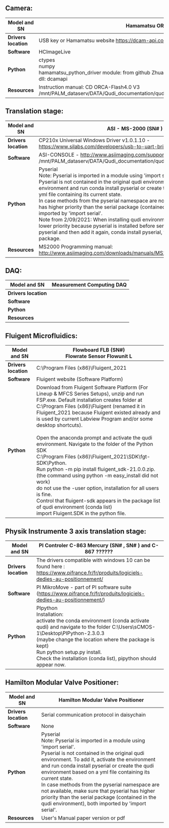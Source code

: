 ## Camera: 

| **Model and SN**     | Hamamatsu ORCA-Flash4.0 (SN# )                               |
| -------------------- | ------------------------------------------------------------ |
| **Drivers location** | USB key or Hamamatsu website https://dcam-api.com/           |
| **Software**         | HCImageLive                                                  |
| **Python**           | ctypes<br />numpy<br />hamamatsu_python_driver module: from github ZhuangLab and modified to be used as python wrapper for dll<br />dll: dcamapi |
| **Resources**        | Instruction manual: CD ORCA-Flash4.0 V3<br />/mnt/PALM_dataserv/DATA/Qudi_documentation/qudi_cbs_hardware/Hardware_Manuals/Hamamatsu_Camera |



## Translation stage:

| **Model and SN**     | ASI - MS-2000 (SN# ) 2 axes                                  |
| -------------------- | ------------------------------------------------------------ |
| **Drivers location** | CP210x Universal Windows Driver v1.0.1.10 - https://www.silabs.com/developers/usb-to-uart-bridge-vcp-drivers |
| **Software**         | ASI-CONSOLE - http://www.asiimaging.com/support/downloads/asi-console/ ou /mnt/PALM_dataserv/DATA/Qudi_documentation/qudi_cbs_hardware/PALM/ASI_Console |
| **Python**           | Pyserial<br />Note: Pyserial is imported in a module using 'import serial'.<br />Pyserial is not contained in the original qudi environment. To add it, activate the environment and run conda install pyserial or create the qudi environment based on a yml file containing its current state. <br />In case methods from the pyserial namespace are not available, make sure that pyserial has higher priority than the serial package (contained in the qudi environment), both imported by 'import serial'.<br />Note from 2/09/2021: When installing qudi environment from updated file, pyserial has lower priority because pyserial is installed before serial package. Use conda remove pyserial and then add it again, conda install pyserial, then it takes priority over serial package. |
| **Resources**        | MS2000 Programming manual: http://www.asiimaging.com/downloads/manuals/MS2000%20Programming.pdf |



## DAQ: 

| **Model and SN**     | Measurement Computing DAQ |
| -------------------- | ------------------------- |
| **Drivers location** |                           |
| **Software**         |                           |
| **Python**           |                           |
| **Resources**        |                           |



## Fluigent Microfluidics:

| **Model and SN**     | Flowboard FLB (SN#)<br />Flowrate Sensor Flowunit L          |
| -------------------- | ------------------------------------------------------------ |
| **Drivers location** | C:\Program Files (x86)\Fluigent_2021                         |
| **Software**         | Fluigent website (Software Platform)                         |
| **Python**           | Download from Fluigent Software Platform (For Lineup & MFCS Series Setups), unzip and run FSP.exe. Default installation creates folder at C:\Program Files (x86)\Fluigent (renamed it in Fluigent_2021 because Fluigent existed already and is used by current Labview Program and/or some desktop shortcuts).<br /><br />Open the anaconda prompt and activate the qudi environment. Navigate to the folder of the Python SDK <br />C:\Program Files (x86)\Fluigent_2021\SDK\fgt-SDK\Python. <br />Run python -m pip install fluigent_sdk-21.0.0.zip. <br />(the command using python -m easy_install did not work)<br />do not use the -user option, installation for all users is fine. <br />Control that fluigent-sdk appears in the package list of qudi environment (conda list)<br />import Fluigent.SDK in the python file. |



## Physik Instrumente 3 axis translation stage:

| **Model and SN**     | PI Controler C-863 Mercury (SN# , SN# ) and C-867 ??????     |
| -------------------- | ------------------------------------------------------------ |
| **Drivers location** | The drivers compatible with windows 10 can be found here : https://www.pifrance.fr/fr/produits/logiciels-dedies-au-positionnement/ |
| **Software**         | PI MikroMove - part of PI software suite (https://www.pifrance.fr/fr/produits/logiciels-dedies-au-positionnement/) |
| **Python**           | PIpython<br />Installation: <br />activate the conda environment (conda activate qudi) and navigate to the folder C:\Users\sCMOS-1\Desktop\PIPython-2.3.0.3 <br />(maybe change the location where the package is kept)<br />Run python setup.py install.<br />Check the installation (conda list), pipython should appear now. |



## Hamilton Modular Valve Positioner:

| **Model and SN**     | Hamilton Modular Valve Positioner                            |
| -------------------- | ------------------------------------------------------------ |
| **Drivers location** | Serial communication protocol in daisychain                  |
| **Software**         | None                                                         |
| **Python**           | Pyserial<br />Note: Pyserial is imported in a module using 'import serial'.<br />Pyserial is not contained in the original qudi environment. To add it, activate the environment and run conda install pyserial or create the qudi environment based on a yml file containing its current state. <br />In case methods from the pyserial namespace are not available, make sure that pyserial has higher priority than the serial package (contained in the qudi environment), both imported by 'import serial'. |
| **Resources**        | User's Manual paper version or pdf                           |

